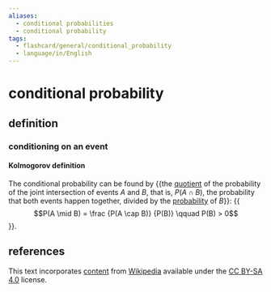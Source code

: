```yaml
---
aliases:
  - conditional probabilities
  - conditional probability
tags:
  - flashcard/general/conditional_probability
  - language/in/English
---
```


# conditional probability

## definition

### conditioning on an event

#### Kolmogorov definition

The conditional probability can be found by {{the [quotient](quotient.md) of the probability of the joint intersection of events $A$ and $B$, that is, $P(A \cap B)$, the probability that both events happen together, divided by the [probability](probability.md) of $B$}}: {{$$P(A \mid B) = \frac {P(A \cap B)} {P(B)} \qquad P(B) > 0$$}}. <!--SR:!2024-06-27,10,270!2024-06-18,4,270-->

## references

This text incorporates [content](https://en.wikipedia.org/wiki/conditional_probability) from [Wikipedia](Wikipedia.md) available under the [CC BY-SA 4.0](https://creativecommons.org/licenses/by-sa/4.0/) license.

